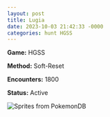 ```yaml
---
layout: post
title: Lugia
date: 2023-10-03 21:42:33 -0000
categories: hunt HGSS
---
```


**Game:** HGSS

**Method:** Soft-Reset

**Encounters:** 1800

**Status:** Active

<img src="https://img.pokemondb.net/sprites/home/shiny/lugia.png" alt="Sprites from PokemonDB">
